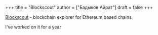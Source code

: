 +++
title = "Blockscout"
author = ["Бадыков Айрат"]
draft = false
+++

[Blockscout](https://github.com/blockscout/blockscout) - blockchain explorer for Ethereum based chains.

I've worked on it for a year
